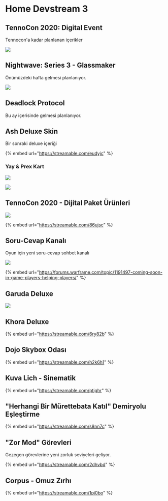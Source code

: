 # Home Devstream 3

## TennoCon 2020: Digital Event

Tennocon'a kadar planlanan içerikler

![](https://imgbbb.com/images/2020/05/10/imagef887f1b4a901249b.png)

## Nightwave: Series 3 - Glassmaker

Önümüzdeki hafta gelmesi planlanıyor.

![](https://pbs.twimg.com/media/EXh97MkWkAEkkqj?format=jpg&name=large)

## Deadlock Protocol

Bu ay içerisinde gelmesi planlanıyor.

## Ash Deluxe Skin

Bir sonraki deluxe içeriği

{% embed url="https://streamable.com/eudyjc" %}

### Yay & Prex Kart

![](https://imgbbb.com/images/2020/05/08/imagecb22cf48a672e47d.png)

![](https://imgbbb.com/images/2020/05/08/image306f4d159e1550b2.png)

## TennoCon 2020 - Dijital Paket Ürünleri

![](https://imgbbb.com/images/2020/05/09/imaged724ab9bc86dfc9f.png)

{% embed url="https://streamable.com/86ujsc" %}

## Soru-Cevap Kanalı

Oyun için yeni soru-cevap sohbet kanalı

![](https://imgbbb.com/images/2020/05/08/imagef1706fb89409e210.png)

{% embed url="https://forums.warframe.com/topic/1191497-coming-soon-in-game-players-helping-players/" %}

## Garuda Deluxe

![](https://imgbbb.com/images/2020/05/10/EXmziqtXkAATXS4.jpg)

## Khora Deluxe

{% embed url="https://streamable.com/6ry82b" %}

## Dojo Skybox Odası

{% embed url="https://streamable.com/h2k6h1" %}

## Kuva Lich - Sinematik

{% embed url="https://streamable.com/ptighr" %}

## "Herhangi Bir Mürettebata Katıl" Demiryolu Eşleştirme

{% embed url="https://streamable.com/s8nn7c" %}

## "Zor Mod" Görevleri

Gezegen görevlerine yeni zorluk seviyeleri geliyor.

{% embed url="https://streamable.com/2dhvbd" %}

## Corpus - Omuz Zırhı

{% embed url="https://streamable.com/1pi0bo" %}


